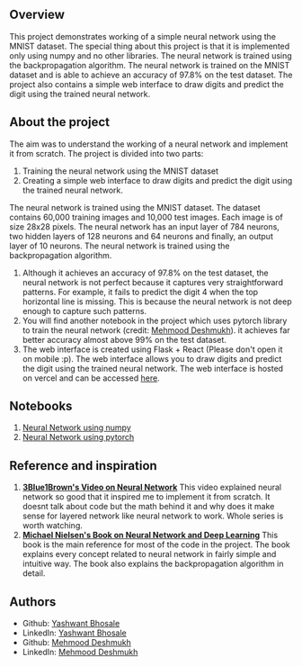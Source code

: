 ## Overview
This project demonstrates working of a simple neural network using the MNIST dataset. The special thing about this project is that it is implemented only using numpy and no other libraries. The neural network is trained using the backpropagation algorithm. The neural network is trained on the MNIST dataset and is able to achieve an accuracy of 97.8% on the test dataset.
The project also contains a simple web interface to draw digits and predict the digit using the trained neural network.

## About the project
The aim was to understand the working of a neural network and implement it from scratch. The project is divided into two parts:
1. Training the neural network using the MNIST dataset
2. Creating a simple web interface to draw digits and predict the digit using the trained neural network.

The neural network is trained using the MNIST dataset. The dataset contains 60,000 training images and 10,000 test images. Each image is of size 28x28 pixels. The neural network has an input layer of 784 neurons, two hidden layers of 128 neurons and 64 neurons and finally, an output layer of 10 neurons. The neural network is trained using the backpropagation algorithm.

1. Although it achieves an accuracy of 97.8% on the test dataset, the neural network is not perfect because it captures very straightforward patterns. For example, it fails to predict the digit 4 when the top horizontal line is missing. This is because the neural network is not deep enough to capture such patterns.
2. You will find another notebook in the project which uses pytorch library to train the neural network (credit: [Mehmood Deshmukh](https://github.com/Mehmood-Deshmukh)). it achieves far better accuracy almost above 99% on the test dataset.
3. The web interface is created using Flask + React (Please don't open it on mobile :p). The web interface allows you to draw digits and predict the digit using the trained neural network. The web interface is hosted on vercel and can be accessed [here](https://hand-written-digit-recognition-main.vercel.app/).

## Notebooks
1. [Neural Network using numpy](/hand_written_digit_recognition.ipynb)
2. [Neural Network using pytorch](/resnet.ipynb)

## Reference and inspiration
1. **[3Blue1Brown's Video on Neural Network](https://www.youtube.com/watch?v=aircAruvnKk)** This video explained neural network so good that it inspired me to implement it from scratch. It doesnt talk about code but the math behind it and why does it make sense for layered network like neural network to work. Whole series is worth watching.
2. **[Michael Nielsen's Book on Neural Network and Deep Learning](http://neuralnetworksanddeeplearning.com/)** This book is the main reference for most of the code in the project. The book explains every concept related to neural network in fairly simple and intuitive way. The book also explains the backpropagation algorithm in detail.


## Authors
- Github: [Yashwant Bhosale](https://github.com/YashwantBhosale)
- LinkedIn: [Yashwant Bhosale](https://www.linkedin.com/in/yashwant-bhosale-4ab062292/)
- Github: [Mehmood Deshmukh](https://github.com/Mehmood-Deshmukh)
- LinkedIn: [Mehmood Deshmukh](https://www.linkedin.com/in/mehmood-deshmukh-93533a2a7/)

